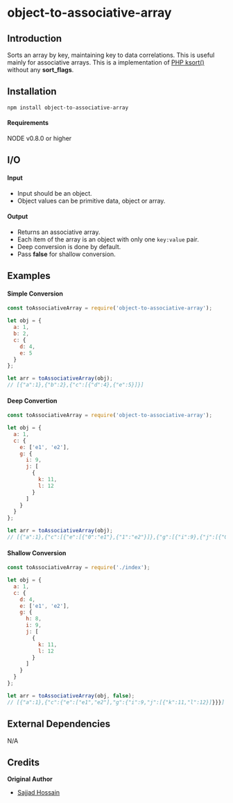 # object-to-associative-array

## Introduction


Sorts an array by key, maintaining key to data correlations. This is useful mainly for associative arrays.
This is a implementation of [PHP ksort()](http://php.net/manual/en/function.ksort.php) without any **sort_flags**.

## Installation

```npm install object-to-associative-array```

#### Requirements
NODE v0.8.0 or higher

## I/O

#### Input
- Input should be an object.
- Object values can be primitive data, object or array.
#### Output
- Returns an associative array.
- Each item of the array is an object with only one `key:value` pair.
- Deep conversion is done by default.
- Pass **false** for shallow conversion.

## Examples

#### Simple Conversion
```javascript
const toAssociativeArray = require('object-to-associative-array');

let obj = {
  a: 1,
  b: 2,
  c: {
    d: 4,
    e: 5
  }
};

let arr = toAssociativeArray(obj);
// [{"a":1},{"b":2},{"c":[{"d":4},{"e":5}]}]
```

#### Deep Convertion
```javascript
const toAssociativeArray = require('object-to-associative-array');

let obj = {
  a: 1,
  c: {
    e: ['e1', 'e2'],
    g: {
      i: 9,
      j: [
        {
          k: 11,
          l: 12
        }
      ]
    }
  }
};

let arr = toAssociativeArray(obj);
// [{"a":1},{"c":[{"e":[{"0":"e1"},{"1":"e2"}]},{"g":[{"i":9},{"j":[{"0":[{"k":11},{"l":12}]}]}]}]}]
```

#### Shallow Conversion
```javascript
const toAssociativeArray = require('./index');

let obj = {
  a: 1,
  c: {
    d: 4,
    e: ['e1', 'e2'],
    g: {
      h: 8,
      i: 9,
      j: [
        {
          k: 11,
          l: 12
        }
      ]
    }
  }
};

let arr = toAssociativeArray(obj, false);
// [{"a":1},{"c":{"e":["e1","e2"],"g":{"i":9,"j":[{"k":11,"l":12}]}}}]
```

## External Dependencies
N/A

## Credits

**Original Author**

* [Sajjad Hossain](https://github.com/Halum)

